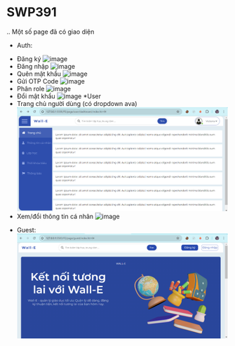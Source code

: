 # SWP391
..
Một số page đã có giao diện
* Auth:
- Đăng ký
 ![image](https://github.com/thanhnoone/SWP391/assets/137372274/3db02c4a-2966-4b9e-a223-0ea6680fef49)
- Đăng nhập
 ![image](https://github.com/thanhnoone/SWP391/assets/137372274/f85ff43c-7177-49e4-aead-abecc12042f0)
- Quên mật khẩu
 ![image](https://github.com/thanhnoone/SWP391/assets/137372274/5a1b22a1-f13e-4703-a1e4-a00cf9375fa5)
- Gửi OTP Code
 ![image](https://github.com/thanhnoone/SWP391/assets/137372274/1c9f939b-f1e8-4bba-b617-2432092361f8)
- Phân role
 ![image](https://github.com/thanhnoone/SWP391/assets/137372274/5cc5057a-d3ac-490e-86f9-64c363937f68)
- Đổi mật khẩu
 ![image](https://github.com/thanhnoone/SWP391/assets/137372274/0134924c-ef1d-4b28-a0bd-a4ce26f7da51)
 *User
- Trang chủ người dùng (có dropdown ava)
![alt text](image-1.png)
- Xem/đổi thông tin cá nhân
 ![image](https://github.com/thanhnoone/SWP391/assets/137372274/b6f6fb58-89e6-4906-90a8-3bf5e1f158d4)
* Guest:
![alt text](image.png)






